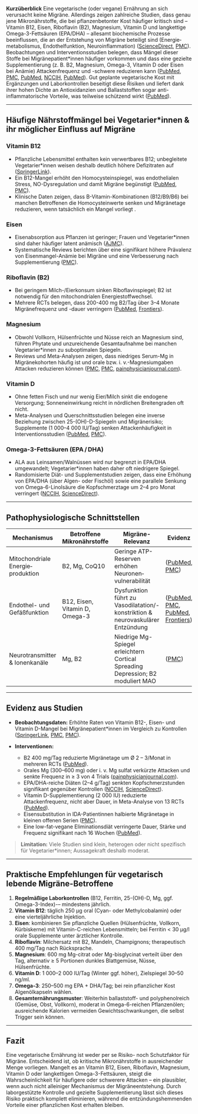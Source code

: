 **Kurzüberblick**
Eine vegetarische (oder vegane) Ernährung an sich verursacht keine Migräne. Allerdings zeigen zahlreiche Studien, dass genau jene Mikronährstoffe, die bei pflanzenbetonter Kost häufiger kritisch sind – Vitamin B12, Eisen, Riboflavin (B2), Magnesium, Vitamin D und langkettige Omega-3-Fettsäuren (EPA/DHA) – allesamt biochemische Prozesse beeinflussen, die an der Entstehung von Migräne beteiligt sind (Energie­metabolismus, Endothelfunktion, Neuro­inflammation) ([ScienceDirect][1], [PMC][2]). Beobachtungen und Interventions­studien belegen, dass Mängel dieser Stoffe bei Migränepatient\*innen häufiger vorkommen und dass eine gezielte Supplementierung (z. B. B2, Magnesium, Omega-3, Vitamin D oder Eisen bei Anämie) Attackenfrequenz und -schwere reduzieren kann ([PubMed][3], [PMC][4], [PubMed][5], [NCCIH][6], [PubMed][7]). Gut geplante vegetarische Kost mit Ergänzungen und Laborkontrollen beseitigt diese Risiken und liefert dank ihrer hohen Dichte an Antioxidanzien und Ballaststoffen sogar anti-inflammatorische Vorteile, was teilweise schützend wirkt ([PubMed][8]).

---

## Häufige Nährstoffmängel bei Vegetarier\*innen & ihr möglicher Einfluss auf Migräne

### Vitamin B12

- Pflanzliche Lebensmittel enthalten kein verwertbares B12; unbe­gleitete Vegetarier\*innen weisen deshalb deutlich höhere Defizitraten auf ([SpringerLink][9]).
- Ein B12-Mangel erhöht den Homocystein­spiegel, was endothelialen Stress, NO-Dysregulation und damit Migräne begünstigt ([PubMed][3], [PMC][10]).
- Klinische Daten zeigen, dass B-Vitamin-Kombinationen (B12/B9/B6) bei manchen Betroffenen die Homocystein­werte senken und Migräne­tage reduzieren, wenn tatsächlich ein Mangel vorliegt .

### Eisen

- Eisenabsorption aus Pflanzen ist geringer; Frauen und Vegetarier\*innen sind daher häufiger latent anämisch ([AJMC][11]).
- Systematische Reviews berichten über eine signifikant höhere Prävalenz von Eisenmangel-Anämie bei Migräne und eine Verbesserung nach Supplementierung ([PMC][4]).

### Riboflavin (B2)

- Bei geringem Milch-/Eier­konsum sinken Riboflavin­spiegel; B2 ist notwendig für den mitochondrialen Energiestoffwechsel.
- Mehrere RCTs belegen, dass 200-400 mg B2/Tag über 3–4 Monate Migräne­frequenz und -dauer verringern ([PubMed][5], [Frontiers][12]).

### Magnesium

- Obwohl Vollkorn, Hülsenfrüchte und Nüsse reich an Magnesium sind, führen Phytate und unzureichende Gesamtaufnahme bei manchen Vegetarier\*innen zu suboptimalen Spiegeln.
- Reviews und Meta-Analysen zeigen, dass niedriges Serum-Mg in Migräne­kohorten häufig ist und orale bzw. i. v.-Magnesium­gaben Attacken reduzieren können ([PMC][13], [PMC][2], [painphysicianjournal.com][14]).

### Vitamin D

- Ohne fetten Fisch und nur wenig Eier/Milch sinkt die endogene Versorgung; Sonneneinwirkung reicht in nördlichen Breitengraden oft nicht.
- Meta-Analysen und Querschnitts­studien belegen eine inverse Beziehung zwischen 25-(OH)-D-Spiegeln und Migräne­risiko; Supplemente (1 000–4 000 IU/Tag) senken Attackenhäufigkeit in Interventions­studien ([PubMed][7], [PMC][15]).

### Omega-3-Fettsäuren (EPA / DHA)

- ALA aus Leinsamen/Walnüssen wird nur begrenzt in EPA/DHA umgewandelt; Vegetarier\*innen haben daher oft niedrigere Spiegel.
- Randomisierte Diät- und Supplement­studien zeigen, dass eine Erhöhung von EPA/DHA (über Algen- oder Fischöl) sowie eine parallele Senkung von Omega-6-Linolsäure die Kopfschmerztage um 2–4 pro Monat verringert ([NCCIH][6], [ScienceDirect][16]).

---

## Pathophysiologische Schnittstellen

| Mechanismus                       | Betroffene Mikronährstoffe     | Migräne-Relevanz                                                                 | Evidenz                                               |
| --------------------------------- | ------------------------------ | -------------------------------------------------------------------------------- | ----------------------------------------------------- |
| Mitochondriale Energie­produktion | B2, Mg, CoQ10                  | Geringe ATP-Reserven erhöhen Neuronen­vulnerabilität                             | ([PubMed][5], [PMC][13])                              |
| Endothel- und Gefäß­funktion      | B12, Eisen, Vitamin D, Omega-3 | Dysfunktion führt zu Vasodilatation/-kon­strik­tion & neurovaskulärer Entzündung | ([PubMed][3], [PMC][4], [PubMed][7], [Frontiers][17]) |
| Neurotransmitter & Ionen­kanäle   | Mg, B2                         | Niedrige Mg-Spiegel erleichtern Cortical Spreading Depression; B2 moduliert MAO  | ([PMC][2])                                            |

---

## Evidenz aus Studien

- **Beobachtungs­daten:** Erhöhte Raten von Vitamin B12-, Eisen- und Vitamin D-Mangel bei Migräne­patient\*innen im Vergleich zu Kontrollen ([SpringerLink][9], [PMC][4], [PMC][15]).
- **Interventionen:**

  - B2 400 mg/Tag reduzierte Migräne­tage um Ø 2 – 3/Monat in mehreren RCTs ([PubMed][5]).
  - Orales Mg (300–600 mg) oder i. v. Mg sulfat verkürzte Attacken und senkte Frequenz in ≥ 3 von 4 Trials ([painphysicianjournal.com][14]).
  - EPA/DHA-reiche Diäten (2–4 g/Tag) senkten Kopfschmerz­stunden signifikant gegenüber Kontrollen ([NCCIH][6], [ScienceDirect][16]).
  - Vitamin D-Supplementierung (2 000 IU) reduzierte Attackenfrequenz, nicht aber Dauer, in Meta-Analyse von 13 RCTs ([PubMed][7]).
  - Eisen­substitution in IDA-Patientinnen halbierte Migräne­tage in kleinen offenen Serien ([PMC][4]).
  - Eine low-fat-vegane Eliminations­diät verringerte Dauer, Stärke und Frequenz signifikant nach 16 Wochen ([PubMed][8]).

> **Limitation:** Viele Studien sind klein, heterogen oder nicht spezifisch für Vegetarier\*innen; Aussagekraft deshalb moderat.

---

## Praktische Empfehlungen für vegetarisch lebende Migräne-Betroffene

1. **Regelmäßige Laborkontrollen** (B12, Ferritin, 25-(OH)-D, Mg, ggf. Omega-3-Index)-– mindestens jährlich.
2. **Vitamin B12**: täglich 250 µg oral (Cyan- oder Methylcobalamin) oder eine vierteljährliche Injektion.
3. **Eisen**: kombinieren Sie pflanzliche Quellen (Hülsenfrüchte, Vollkorn, Kürbiskerne) mit Vitamin-C-reichen Lebensmitteln; bei Ferritin < 30 µg/l orale Supplemente unter ärztlicher Kontrolle.
4. **Riboflavin**: Milchersatz mit B2, Mandeln, Champignons; therapeutisch 400 mg/Tag nach Rücksprache.
5. **Magnesium**: 600 mg Mg-citrat oder Mg-bisglycinat verteilt über den Tag, alternativ ≥ 5 Portionen dunkles Blattgemüse, Nüsse, Hülsenfrüchte.
6. **Vitamin D**: 1 000–2 000 IU/Tag (Winter ggf. höher), Ziel­spiegel 30–50 ng/ml.
7. **Omega-3**: 250–500 mg EPA + DHA/Tag; bei rein pflanzlicher Kost Algenölkapseln wählen.
8. **Gesamt­ernährungs­muster**: Weiterhin ballaststoff- und polyphenol­reich (Gemüse, Obst, Vollkorn), moderat in Omega-6-reichen Pflanzenölen; ausreichende Kalorien vermeiden Gewichts­schwankungen, die selbst Trigger sein können.

---

## Fazit

Eine vegetarische Ernährung ist weder per se Risiko- noch Schutzfaktor für Migräne. Entscheidend ist, ob kritische Mikronährstoffe in ausreichender Menge vorliegen. Mangelt es an Vitamin B12, Eisen, Riboflavin, Magnesium, Vitamin D oder langkettigen Omega-3-Fettsäuren, steigt die Wahrscheinlichkeit für häufigere oder schwerere Attacken – ein plausibler, wenn auch nicht alleiniger Mechanismus der Migräneentstehung. Durch laborgestützte Kontrolle und gezielte Supplementierung lässt sich dieses Risiko praktisch komplett eliminieren, während die entzündungshemmenden Vorteile einer pflanzlichen Kost erhalten bleiben.

[1]: https://www.sciencedirect.com/science/article/pii/S0753332218312058?utm_source=chatgpt.com "The role of nutrients in the pathogenesis and treatment ..."
[2]: https://pmc.ncbi.nlm.nih.gov/articles/PMC11858643/?utm_source=chatgpt.com "Magnesium and Migraine - PMC"
[3]: https://pubmed.ncbi.nlm.nih.gov/32615014/?utm_source=chatgpt.com "Serum Homocysteine, Pyridoxine, Folate, and Vitamin B12 Levels in ..."
[4]: https://pmc.ncbi.nlm.nih.gov/articles/PMC11488462/?utm_source=chatgpt.com "Iron Deficiency Anemia and Migraine: A Literature Review ..."
[5]: https://pubmed.ncbi.nlm.nih.gov/33779525/?utm_source=chatgpt.com "Effect of Vitamin B2 supplementation on migraine prophylaxis"
[6]: https://www.nccih.nih.gov/research/research-results/diets-higher-in-omega-3-fatty-acids-reduce-headache-frequency-and-severity-in-people-with-frequent-migraines?utm_source=chatgpt.com "Diets Higher in Omega-3 Fatty Acids Reduce Headache ..."
[7]: https://pubmed.ncbi.nlm.nih.gov/37635492/?utm_source=chatgpt.com "Effects of Vitamin D on Migraine: A Meta-Analysis"
[8]: https://pubmed.ncbi.nlm.nih.gov/39408380/?utm_source=chatgpt.com "The Evidence for Diet as a Treatment in Migraine-A Review"
[9]: https://link.springer.com/article/10.1007/s00394-022-03025-4?utm_source=chatgpt.com "The importance of vitamin B12 for individuals choosing ..."
[10]: https://pmc.ncbi.nlm.nih.gov/articles/PMC9387193/?utm_source=chatgpt.com "A study on the correlation between pain frequency and severity and ..."
[11]: https://www.ajmc.com/view/does-low-iron-intake-impact-migraineurs-?utm_source=chatgpt.com "Does Low Iron Intake Impact Migraineurs?"
[12]: https://www.frontiersin.org/journals/nutrition/articles/10.3389/fnut.2024.1433390/full?utm_source=chatgpt.com "Practical supplements for prevention and management of ..."
[13]: https://pmc.ncbi.nlm.nih.gov/articles/PMC8912646/?utm_source=chatgpt.com "Magnesium as an Important Factor in the Pathogenesis ..."
[14]: https://www.painphysicianjournal.com/current/pdf?article=MjQ4Nw%3D%3D&journal=93&utm_source=chatgpt.com "A Meta-analysis of Randomized Controlled Trials"
[15]: https://pmc.ncbi.nlm.nih.gov/articles/PMC11698344/?utm_source=chatgpt.com "Association between serum vitamin D and severe ..."
[16]: https://www.sciencedirect.com/science/article/pii/S2161831323014503?utm_source=chatgpt.com "High Dosage Omega-3 Fatty Acids Outperform Existing ..."
[17]: https://www.frontiersin.org/journals/neurology/articles/10.3389/fneur.2024.1366372/full?utm_source=chatgpt.com "Neuroimmunological effects of omega-3 fatty acids on ..."
